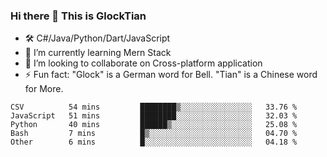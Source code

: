 ### Hi there 👋 This is GlockTian

- 🛠️ C#/Java/Python/Dart/JavaScript
- 🌱 I’m currently learning Mern Stack
- 👯 I’m looking to collaborate on Cross-platform application
- ⚡ Fun fact: "Glock" is a German word for Bell. "Tian" is a Chinese word for More.


<!--START_SECTION:waka-->

```text
CSV          54 mins         ████████▒░░░░░░░░░░░░░░░░   33.76 %
JavaScript   51 mins         ████████░░░░░░░░░░░░░░░░░   32.03 %
Python       40 mins         ██████▒░░░░░░░░░░░░░░░░░░   25.08 %
Bash         7 mins          █▒░░░░░░░░░░░░░░░░░░░░░░░   04.70 %
Other        6 mins          █░░░░░░░░░░░░░░░░░░░░░░░░   04.18 %
```

<!--END_SECTION:waka-->

<!--
**GlockTian/GlockTian** is a ✨ _special_ ✨ repository because its `README.md` (this file) appears on your GitHub profile.

Here are some ideas to get you started:

- 🔭 I’m currently working on ...
- 🌱 I’m currently learning ...
- 👯 I’m looking to collaborate on ...
- 🤔 I’m looking for help with ...
- 💬 Ask me about ...
- 📫 How to reach me: ...
- 😄 Pronouns: ...
- ⚡ Fun fact: ...
-->
